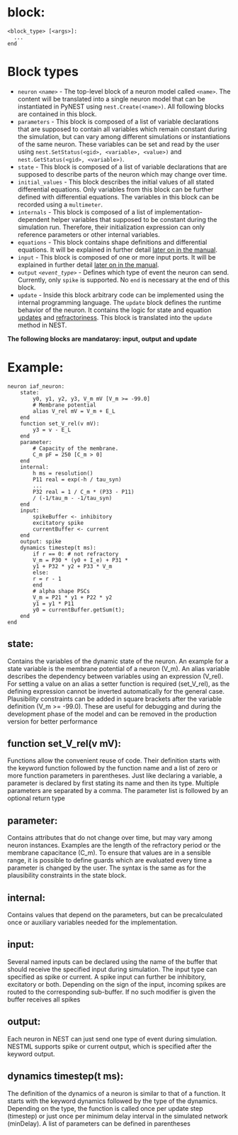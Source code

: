 # block:
    <block_type> [<args>]:
      ...
    end

# Block types
* `neuron` *`<name>`* - The top-level block of a neuron model called `<name>`. The content will be translated into a single neuron model that can be instantiated in PyNEST using `nest.Create(<name>)`. All following blocks are contained in this block.
* `parameters` - This block is composed of a list of variable declarations that are supposed to contain all variables which remain constant during the simulation, but can vary among different simulations or instantiations of the same neuron. These variables can be set and read by the user using `nest.SetStatus(<gid>, <variable>, <value>)` and  `nest.GetStatus(<gid>, <variable>)`.
* `state` - This block is composed of a list of variable declarations that are supposed to describe parts of the neuron which may change over time.
* `initial_values` - This block describes the initial values of all stated differential equations. Only variables from this block can be further defined with differential equations. The variables in this block can be recorded using a `multimeter`.
* `internals` - This block is composed of a list of implementation-dependent helper variables that supposed to be constant during the simulation run. Therefore, their initialization expression can only reference parameters or other internal variables.
* `equations` - This block contains shape definitions and differential equations. It will be explained in further detail [later on in the manual](#equations).
* `input` - This block is composed of one or more input ports. It will be explained in further detail [later on in the manual](#input).
* `output` *`<event_type>`* - Defines which type of event the neuron can send. Currently, only `spike` is supported. No `end` is necessary at the end of this block.
* `update` - Inside this block arbitrary code can be implemented using the internal programming language. The `update` block defines the runtime behavior of the neuron. It contains the logic for state and equation [updates](#equations) and [refractoriness](#concepts-for-refractoriness). This block is translated into the `update` method in NEST.

 __The following blocks are mandataroy: input, output and update__




# Example:
    neuron iaf_neuron:
        state:
            y0, y1, y2, y3, V_m mV [V_m >= -99.0]
            # Membrane potential
            alias V_rel mV = V_m + E_L
        end
        function set_V_rel(v mV):
            y3 = v - E_L
        end
        parameter:
            # Capacity of the membrane.
            C_m pF = 250 [C_m > 0]
        end
        internal:
            h ms = resolution()
            P11 real = exp(-h / tau_syn)
            ...
            P32 real = 1 / C_m * (P33 - P11)
            / (-1/tau_m - -1/tau_syn)
        end
        input:
            spikeBuffer <- inhibitory
            excitatory spike
            currentBuffer <- current
        end
        output: spike
        dynamics timestep(t ms):
            if r == 0: # not refractory
            V_m = P30 * (y0 + I_e) + P31 *
            y1 + P32 * y2 + P33 * V_m
            else:
            r = r - 1
            end
            # alpha shape PSCs
            V_m = P21 * y1 + P22 * y2
            y1 = y1 * P11
            y0 = currentBuffer.getSum(t);
        end
    end

##    state:
Contains the variables of the dynamic state of the neuron. An example for a state
variable is the membrane potential of a neuron (V_m). An alias variable describes
the dependency between variables using an expression (V_rel). For setting a value
on an alias a setter function is required (set_V_rel), as the defining expression
cannot be inverted automatically for the general case. Plausibility constraints can
be added in square brackets after the variable definition (V_m >= -99.0). These are
useful for debugging and during the development phase of the model and can be
removed in the production version for better performance

##   function set_V_rel(v mV):
Functions allow the convenient reuse of code. Their definition starts
with the keyword function followed by the function name and a list of zero or more
function parameters in parentheses. Just like declaring a variable, a parameter is declared
by first stating its name and then its type. Multiple parameters are separated by a comma.
The parameter list is followed by an optional return type

##   parameter:
Contains attributes that do not change over time, but may vary among neuron
instances. Examples are the length of the refractory period or the membrane
capacitance (C_m). To ensure that values are in a sensible range, it is possible to define
guards which are evaluated every time a parameter is changed by the user. The
syntax is the same as for the plausibility constraints in the state block.

##    internal:
Contains values that depend on the parameters, but can be precalculated once
or auxiliary variables needed for the implementation.

##    input:
Several named inputs can be declared using the name of the buffer that should
receive the specified input during simulation. The input type can specified as spike
or current. A spike input can further be inhibitory, excitatory or both. Depending
on the sign of the input, incoming spikes are routed to the corresponding
sub-buffer. If no such modifier is given the buffer receives all spikes

##    output: 
Each neuron in NEST can just send one type of event during simulation.
NESTML supports spike or current output, which is specified after the keyword
output.

##    dynamics timestep(t ms):
The definition of the dynamics of a neuron is similar to that of a function. It starts with the keyword dynamics followed by the type of the dynamics. Depending
on the type, the function is called once per update step (timestep) or just once
per minimum delay interval in the simulated network (minDelay). A list of parameters
can be defined in parentheses
